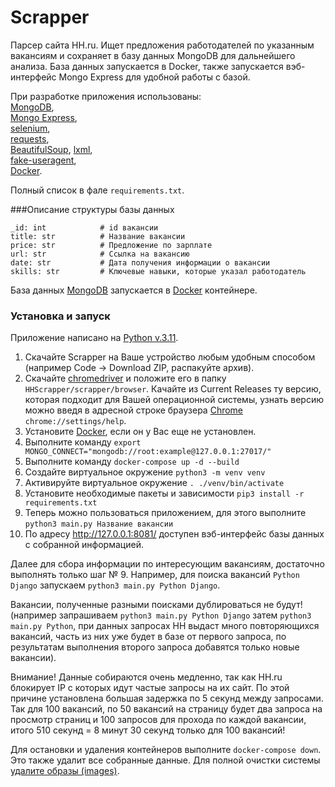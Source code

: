 # Scrapper
Парсер сайта HH.ru. Ищет предложения работодателей по указанным вакансиям и сохраняет в базу данных MongoDB для дальнейшего анализа.
База данных запускается в Docker, также запускается вэб-интерфейс Mongo Express для удобной работы с базой.

При разработке приложения использованы: \
[MongoDB](https://www.mongodb.com/), \
[Mongo Express](https://github.com/mongo-express/mongo-express), \
[selenium](https://pypi.org/project/selenium/), \
[requests](https://pypi.org/project/requests/), \
[BeautifulSoup](https://pypi.org/project/beautifulsoup4/), 
[lxml](https://pypi.org/project/lxml/), \
[fake-useragent](https://pypi.org/project/fake-useragent/), \
[Docker](https://www.docker.com/).

Полный список в фале `requirements.txt`.

###Описание структуры базы данных
```
_id: int            # id вакансии
title: str          # Название вакансии
price: str          # Предложение по зарплате
url: str            # Ссылка на вакансию
date: str           # Дата получения информации о вакансии
skills: str         # Ключевые навыки, которые указал работодатель
```

База данных [MongoDB](https://www.mongodb.com/) запускается в [Docker](https://www.docker.com/) контейнере.

### Установка и запуск
Приложение написано на [Python v.3.11](https://www.python.org).
1. Скачайте Scrapper на Ваше устройство любым удобным способом (например Code -> Download ZIP, распакуйте архив).
2. Скачайте [chromedriver](https://chromedriver.chromium.org/downloads) и положите его в папку `HHScrapper/scrapper/browser`. 
Качайте из Current Releases ту версию, которая подходит для Вашей операционной системы, узнать версию можно введя в адресной строке браузера [Chrome](https://www.google.com/intl/ru_ru/chrome/) `chrome://settings/help`.
3. Установите [Docker](https://www.docker.com/), если он у Вас еще не установлен.
4. Выполните команду `export MONGO_CONNECT="mongodb://root:example@127.0.0.1:27017/"`
5. Выполните команду `docker-compose up -d --build`
6. Создайте виртуальное окружение `python3 -m venv venv`
7. Активируйте виртуальное окружение `. ./venv/bin/activate`
8. Установите необходимые пакеты и зависимости `pip3 install -r requirements.txt`
9. Теперь можно пользоваться приложением, для этого выполните `python3 main.py Название вакансии`
10. По адресу http://127.0.0.1:8081/ доступен вэб-интерфейс базы данных с собранной информацией.

Далее для сбора информации по интересующим вакансиям, достаточно выполнять только шаг № 9. 
Например, для поиска вакансий `Python Django` запускаем `python3 main.py Python Django`.

Вакансии, полученные разными поисками дублироваться не будут! (например запрашиваем `python3 main.py Python Django` затем `python3 main.py Python`, 
при данных запросах HH выдаст много повторяющихся вакансий, часть из них уже будет в базе от первого запроса, по результатам выполнения второго запроса 
добавятся только новые вакансии).

Внимание! Данные собираются очень медленно, так как HH.ru блокирует IP с которых идут частые запросы на их сайт. 
По этой причине установлена большая задержка по 5 секунд между запросами. Так для 100 вакансий, по 50 вакансий на страницу будет 
два запроса на просмотр страниц и 100 запросов для прохода по каждой вакансии, итого 510 секунд = 8 минут 30 секунд только для 100 вакансий!

Для остановки и удаления контейнеров выполните `docker-compose down`. Это также удалит все собранные данные. 
Для полной очистки системы [удалите образы (images)](https://docs.docker.com/engine/reference/commandline/image_rm/).